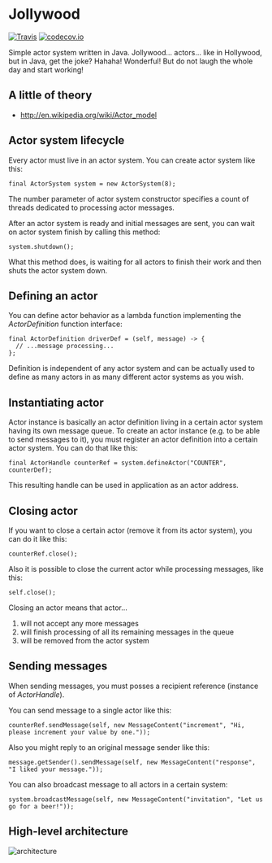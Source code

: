 # Jollywood

[![Travis](https://travis-ci.org/voho/jollywood.svg?branch=master)](https://travis-ci.org/voho/jollywood) [![codecov.io](https://codecov.io/github/voho/jollywood/coverage.svg?branch=master)](https://codecov.io/github/voho/jollywood?branch=master)

Simple actor system written in Java.
Jollywood... actors... like in Hollywood, but in Java, get the joke?
Hahaha! Wonderful! But do not laugh the whole day and start working!

## A little of theory

- http://en.wikipedia.org/wiki/Actor_model

## Actor system lifecycle

Every actor must live in an actor system.
You can create actor system like this:

    final ActorSystem system = new ActorSystem(8);

The number parameter of actor system constructor specifies a count of threads dedicated to processing actor messages.

After an actor system is ready and initial messages are sent, you can wait on actor system finish by calling this method:

    system.shutdown();
    
What this method does, is waiting for all actors to finish their work and then shuts the actor system down.

## Defining an actor

You can define actor behavior as a lambda function implementing the *ActorDefinition* function interface:

    final ActorDefinition driverDef = (self, message) -> {
      // ...message processing...
    };

Definition is independent of any actor system and can be actually used to define as many actors in as many different actor systems as you wish.

## Instantiating actor

Actor instance is basically an actor definition living in a certain actor system having its own message queue.
To create an actor instance (e.g. to be able to send messages to it), you must register an actor definition into a certain actor system.
You can do that like this:

    final ActorHandle counterRef = system.defineActor("COUNTER", counterDef);

This resulting handle can be used in application as an actor address.

## Closing actor

If you want to close a certain actor (remove it from its actor system), you can do it like this:

    counterRef.close();

Also it is possible to close the current actor while processing messages, like this:

    self.close();

Closing an actor means that actor...

1. will not accept any more messages
1. will finish processing of all its remaining messages in the queue
1. will be removed from the actor system

## Sending messages

When sending messages, you must posses a recipient reference (instance of *ActorHandle*).

You can send message to a single actor like this:

    counterRef.sendMessage(self, new MessageContent("increment", "Hi, please increment your value by one."));

Also you might reply to an original message sender like this:

    message.getSender().sendMessage(self, new MessageContent("response", "I liked your message."));

You can also broadcast message to all actors in a certain system:

    system.broadcastMessage(self, new MessageContent("invitation", "Let us go for a beer!"));

## High-level architecture

![architecture](http://www.plantuml.com/plantuml/png/RKz13e903BplAoOSIVRW1qoC7hnuyWKh56nSMiDMbD_B4c8muT9sffrEcnuipz273id6I5FikR9N5zsXCkslOpBgKEmAgFSeoW8pVmvIHtAh6hxMj_WzBe7ZJJ-RlPaxKSF2nYfkcONFEaefjEIMF7kMsNFA2tTKCH9pJjG8aHg3Ddy70I4ZH1vOMh0W8Cq_E98QMRUbNfq4r1bGMZRTw1u6rlwd_m80)